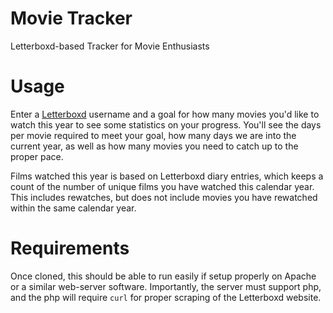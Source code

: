 # Movie Tracker
Letterboxd-based Tracker for Movie Enthusiasts

# Usage
Enter a [Letterboxd](https://letterboxd.com) username and a goal for how many movies you'd like to watch this year to see some statistics on your progress. You'll see the days per movie required to meet your goal, how many days we are into the current year, as well as how many movies you need to catch up to the proper pace.

Films watched this year is based on Letterboxd diary entries, which keeps a count of the number of unique films you have watched this calendar year. This includes rewatches, but does not include movies you have rewatched within the same calendar year.

# Requirements
Once cloned, this should be able to run easily if setup properly on Apache or a similar web-server software. Importantly, the server must support php, and the php will require `curl` for proper scraping of the Letterboxd website.
